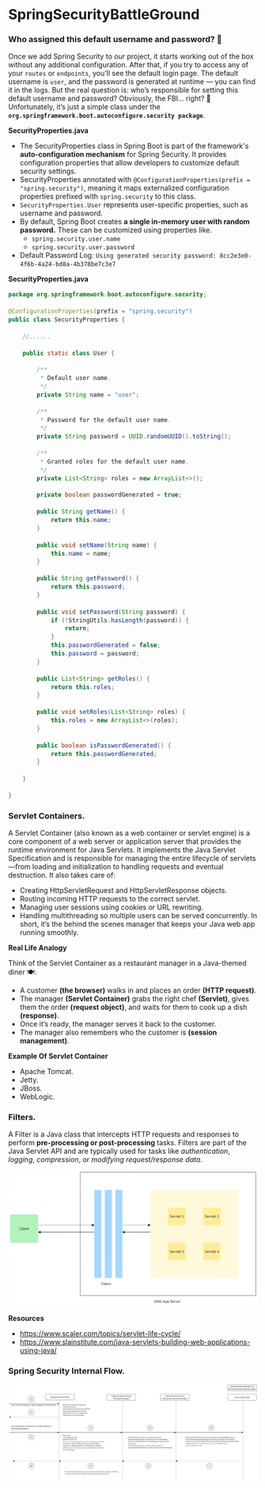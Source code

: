 # SpringSecurityBattleGround
### Who assigned this default username and password? 🤔

Once we add Spring Security to our project, it starts working out of the box without any additional configuration. After that, if you try to access any of your `routes` or `endpoints`, you'll see the default login page. The default username is `user`, and the password is generated at runtime — you can find it in the logs.
But the real question is: who’s responsible for setting this default username and password? Obviously, the FBI... right? 🙂 Unfortunately, it’s just a simple class under the **`org.springframework.boot.autoconfigure.security package`**.

**SecurityProperties.java**
- The SecurityProperties class in Spring Boot is part of the framework's **auto-configuration mechanism** for Spring Security. It provides configuration properties that allow developers to customize default security settings.
- SecurityProperties annotated with `@ConfigurationProperties(prefix = "spring.security")`, meaning it maps externalized configuration properties prefixed with `spring.security` to this class.
- `SecurityProperties.User` represents user-specific properties, such as username and password.
- By default, Spring Boot creates **a single in-memory user with random password.** These can be customized using properties like.
  - `spring.security.user.name`
  - `spring.security.user.password`
- Default Password Log: `Using generated security password: 8cc2e3e0-4f6b-4a24-bd8a-4b378be7c3e7`

**SecurityProperties.java**
```java
package org.springframework.boot.autoconfigure.security;

@ConfigurationProperties(prefix = "spring.security")
public class SecurityProperties {

	//......

	public static class User {

		/**
		 * Default user name.
		 */
		private String name = "user";

		/**
		 * Password for the default user name.
		 */
		private String password = UUID.randomUUID().toString();

		/**
		 * Granted roles for the default user name.
		 */
		private List<String> roles = new ArrayList<>();

		private boolean passwordGenerated = true;

		public String getName() {
			return this.name;
		}

		public void setName(String name) {
			this.name = name;
		}

		public String getPassword() {
			return this.password;
		}

		public void setPassword(String password) {
			if (!StringUtils.hasLength(password)) {
				return;
			}
			this.passwordGenerated = false;
			this.password = password;
		}

		public List<String> getRoles() {
			return this.roles;
		}

		public void setRoles(List<String> roles) {
			this.roles = new ArrayList<>(roles);
		}

		public boolean isPasswordGenerated() {
			return this.passwordGenerated;
		}

	}

}

```
### Servlet Containers.
A Servlet Container (also known as a web container or servlet engine) is a core component of a web server or application server that provides the runtime environment for Java Servlets. It implements the Java Servlet Specification and is responsible for managing the entire lifecycle of servlets—from loading and initialization to handling requests and eventual destruction.
It also takes care of:
- Creating HttpServletRequest and HttpServletResponse objects.
- Routing incoming HTTP requests to the correct servlet.
- Managing user sessions using cookies or URL rewriting.
- Handling multithreading so multiple users can be served concurrently.
In short, it’s the behind the scenes manager that keeps your Java web app running smoothly.

**Real Life Analogy**

Think of the Servlet Container as a restaurant manager in a Java-themed diner 🍽️:
- A customer **(the browser)** walks in and places an order **(HTTP request)**.
- The manager **(Servlet Container)** grabs the right chef **(Servlet)**, gives them the order **(request object)**, and waits for them to cook up a dish **(response)**.
- Once it’s ready, the manager serves it back to the customer.
- The manager also remembers who the customer is **(session management)**.

 **Example Of Servlet Container**
 - Apache Tomcat.
 - Jetty.
 - JBoss.
 - WebLogic.

### Filters.
A Filter is a Java class that intercepts HTTP requests and responses to perform **pre-processing or post-processing** tasks. Filters are part of the Java Servlet API and are typically used for tasks like *authentication*, *logging*, *compression*, or *modifying request/response data*.

![Servlets And Filters](https://raw.githubusercontent.com/Satya190597/SpringSecurityBattleGround/1679ef78148b7ae8eb67e7c344a44806c367fc0f/images/servlets-filters.png)

**Resources**
- https://www.scaler.com/topics/servlet-life-cycle/
- https://www.slainstitute.com/java-servlets-building-web-applications-using-java/

### Spring Security Internal Flow.
![Spring Security Internal Flow](https://raw.githubusercontent.com/Satya190597/SpringSecurityBattleGround/refs/heads/main/images/spring-security-internal-flow.png)
